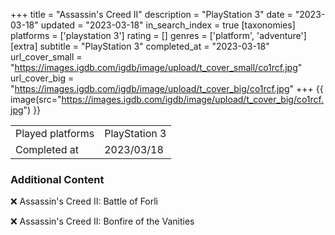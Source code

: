 +++
title = "Assassin's Creed II"
description = "PlayStation 3"
date = "2023-03-18"
updated = "2023-03-18"
in_search_index = true
[taxonomies]
platforms = ['playstation 3']
rating = []
genres = ['platform', 'adventure']
[extra]
subtitle = "PlayStation 3"
completed_at = "2023-03-18"
url_cover_small = "https://images.igdb.com/igdb/image/upload/t_cover_small/co1rcf.jpg"
url_cover_big = "https://images.igdb.com/igdb/image/upload/t_cover_big/co1rcf.jpg"
+++
{{ image(src="https://images.igdb.com/igdb/image/upload/t_cover_big/co1rcf.jpg") }}

|              |            |
| ------------ | ---------- |
| Played platforms    | PlayStation 3 |
| Completed at | 2023/03/18 |



### Additional Content


❌ Assassin's Creed II: Battle of Forlì

❌ Assassin's Creed II: Bonfire of the Vanities
